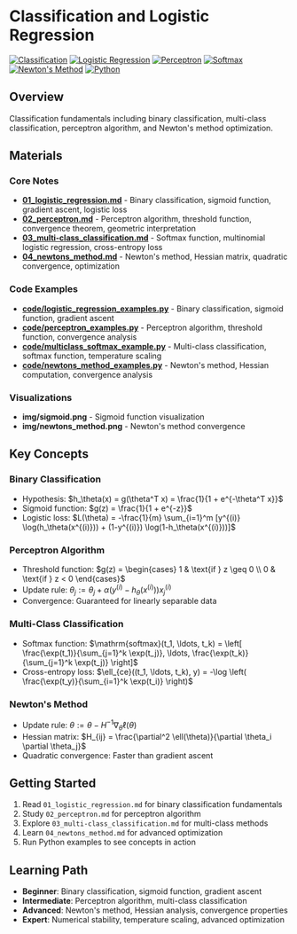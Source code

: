 # Classification and Logistic Regression

[![Classification](https://img.shields.io/badge/Classification-Binary%20%26%20Multiclass-blue.svg)](https://en.wikipedia.org/wiki/Statistical_classification)
[![Logistic Regression](https://img.shields.io/badge/Logistic%20Regression-GLM%20Family-green.svg)](https://en.wikipedia.org/wiki/Logistic_regression)
[![Perceptron](https://img.shields.io/badge/Perceptron-Neural%20Network%20Foundation-red.svg)](https://en.wikipedia.org/wiki/Perceptron)
[![Softmax](https://img.shields.io/badge/Softmax-Multiclass%20Classification-purple.svg)](https://en.wikipedia.org/wiki/Softmax_function)
[![Newton's Method](https://img.shields.io/badge/Newton's%20Method-Optimization%20Algorithm-orange.svg)](https://en.wikipedia.org/wiki/Newton's_method)
[![Python](https://img.shields.io/badge/Python-Implementation-yellow.svg)](https://python.org)

## Overview

Classification fundamentals including binary classification, multi-class classification, perceptron algorithm, and Newton's method optimization.

## Materials

### Core Notes
- **[01_logistic_regression.md](01_logistic_regression.md)** - Binary classification, sigmoid function, gradient ascent, logistic loss
- **[02_perceptron.md](02_perceptron.md)** - Perceptron algorithm, threshold function, convergence theorem, geometric interpretation
- **[03_multi-class_classification.md](03_multi-class_classification.md)** - Softmax function, multinomial logistic regression, cross-entropy loss
- **[04_newtons_method.md](04_newtons_method.md)** - Newton's method, Hessian matrix, quadratic convergence, optimization

### Code Examples
- **[code/logistic_regression_examples.py](code/logistic_regression_examples.py)** - Binary classification, sigmoid function, gradient ascent
- **[code/perceptron_examples.py](code/perceptron_examples.py)** - Perceptron algorithm, threshold function, convergence analysis
- **[code/multiclass_softmax_example.py](code/multiclass_softmax_example.py)** - Multi-class classification, softmax function, temperature scaling
- **[code/newtons_method_examples.py](code/newtons_method_examples.py)** - Newton's method, Hessian computation, convergence analysis

### Visualizations
- **img/sigmoid.png** - Sigmoid function visualization
- **img/newtons_method.png** - Newton's method convergence

## Key Concepts

### Binary Classification
- Hypothesis: $h_\theta(x) = g(\theta^T x) = \frac{1}{1 + e^{-\theta^T x}}$
- Sigmoid function: $g(z) = \frac{1}{1 + e^{-z}}$
- Logistic loss: $L(\theta) = -\frac{1}{m} \sum_{i=1}^m [y^{(i)} \log(h_\theta(x^{(i)})) + (1-y^{(i)}) \log(1-h_\theta(x^{(i)}))]$

### Perceptron Algorithm
- Threshold function: $g(z) = \begin{cases} 1 & \text{if } z \geq 0 \\ 0 & \text{if } z < 0 \end{cases}$
- Update rule: $\theta_j := \theta_j + \alpha \left( y^{(i)} - h_\theta(x^{(i)}) \right) x_j^{(i)}$
- Convergence: Guaranteed for linearly separable data

### Multi-Class Classification
- Softmax function: $\mathrm{softmax}(t_1, \ldots, t_k) = \left[ \frac{\exp(t_1)}{\sum_{j=1}^k \exp(t_j)}, \ldots, \frac{\exp(t_k)}{\sum_{j=1}^k \exp(t_j)} \right]$
- Cross-entropy loss: $\ell_{ce}((t_1, \ldots, t_k), y) = -\log \left( \frac{\exp(t_y)}{\sum_{i=1}^k \exp(t_i)} \right)$

### Newton's Method
- Update rule: $\theta := \theta - H^{-1} \nabla_\theta \ell(\theta)$
- Hessian matrix: $H_{ij} = \frac{\partial^2 \ell(\theta)}{\partial \theta_i \partial \theta_j}$
- Quadratic convergence: Faster than gradient ascent

## Getting Started

1. Read `01_logistic_regression.md` for binary classification fundamentals
2. Study `02_perceptron.md` for perceptron algorithm
3. Explore `03_multi-class_classification.md` for multi-class methods
4. Learn `04_newtons_method.md` for advanced optimization
5. Run Python examples to see concepts in action

## Learning Path

- **Beginner**: Binary classification, sigmoid function, gradient ascent
- **Intermediate**: Perceptron algorithm, multi-class classification
- **Advanced**: Newton's method, Hessian analysis, convergence properties
- **Expert**: Numerical stability, temperature scaling, advanced optimization 